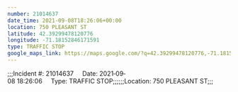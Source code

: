 ```yaml
---
number: 21014637
date_time: 2021-09-08T18:26:06+00:00
location: 750 PLEASANT ST
latitude: 42.39299478120776
longitude: -71.18152846171591
type: TRAFFIC STOP
google_maps_link: https://maps.google.com/?q=42.39299478120776,-71.18152846171591
---
```


;;;Incident #: 21014637     Date: 2021‐09‐08 18:26:06     Type: TRAFFIC STOP;;;;;;Location: 750 PLEASANT ST;;;
